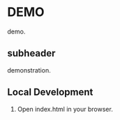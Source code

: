 # DEMO

demo.

## subheader

demonstration.

## Local Development

1. Open index.html in your browser.